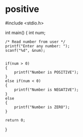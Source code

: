 # positive
#include <stdio.h>
 
int main()
{
    int num;
     
    /* Read number from user */
    printf("Enter any number: ");
    scanf("%d", &num);
     
 
    if(num > 0)
    {
        printf("Number is POSITIVE");
    }
    else if(num < 0)
    {
        printf("Number is NEGATIVE");
    }
    else
    {
        printf("Number is ZERO");
    }
 
    return 0;
} 
